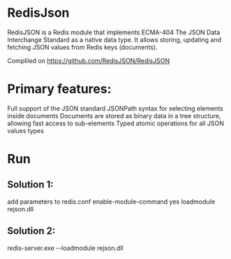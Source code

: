 # RedisJson

RedisJSON is a Redis module that implements ECMA-404 The JSON Data Interchange Standard as a native data type. It allows storing, updating and fetching JSON values from Redis keys (documents).

Compliled on https://github.com/RedisJSON/RedisJSON 

# Primary features:

Full support of the JSON standard
JSONPath syntax for selecting elements inside documents
Documents are stored as binary data in a tree structure, allowing fast access to sub-elements
Typed atomic operations for all JSON values types

# Run

## Solution 1:
  add parameters to redis.conf
  enable-module-command yes
  loadmodule rejson.dll
## Solution 2:

  redis-server.exe --loadmodule rejson.dll
  
  
